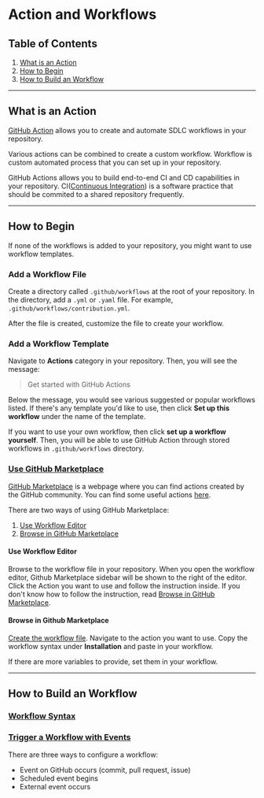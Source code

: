 # Action and Workflows

## Table of Contents

1. [What is an Action](#what-is-an-action)
1. [How to Begin](#how-to-begin)
1. [How to Build an Workflow](#how-to-build-an-workflow)

---

## What is an Action

[GitHub Action](https://docs.github.com/en/actions/getting-started-with-github-actions/about-github-actions) allows you to create and automate SDLC workflows in your repository.

Various actions can be combined to create a custom workflow. Workflow is custom automated process that you can set up in your repository.

GitHub Actions allows you to build end-to-end CI and CD capabilities in your repository. CI([Continuous Integration](https://docs.github.com/en/actions/building-and-testing-code-with-continuous-integration/about-continuous-integration)) is a software practice that should be commited to a shared repository frequently.

---

## How to Begin

If none of the workflows is added to your repository, you might want to use workflow templates.

### Add a Workflow File

Create a directory called `.github/workflows` at the root of your repository. In the directory, add a `.yml` or `.yaml` file. For example, `.github/workflows/contribution.yml`.

After the file is created, customize the file to create your workflow.

### Add a Workflow Template

Navigate to **Actions** category in your repository. Then, you will see the message:

> Get started with GitHub Actions

Below the message, you would see various suggested or popular workflows listed. If there's any template you'd like to use, then click **Set up this workflow** under the name of the template.

If you want to use your own workflow, then click **set up a workflow yourself**. Then, you will be able to use GitHub Action through stored workflows in `.github/workflows` directory.

### [Use GitHub Marketplace](https://docs.github.com/en/actions/getting-started-with-github-actions/using-actions-from-github-marketplace)

[GitHub Marketplace](https://github.com/marketplace?type=actions) is a webpage where you can find actions created by the GitHub community. You can find some useful actions [here](/Actions/Useful-Actions.md).

There are two ways of using GitHub Marketplace:
1. [Use Workflow Editor](#use-workflow-editor)
1. [Browse in GitHub Marketplace](#browse-in-github-marketplace)

#### Use Workflow Editor

Browse to the workflow file in your repository. When you open the workflow editor, Github Marketplace sidebar will be shown to the right of the editor. Click the Action you want to use and follow the instruction inside. If you don't know how to follow the instruction, read [Browse in GitHub Marketplace](#browse-in-github-marketplace).

#### Browse in Github Marketplace

[Create the workflow file](#add-a-workflow-file). Navigate to the action you want to use. Copy the workflow syntax under **Installation** and paste in your workflow. 

If there are more variables to provide, set them in your workflow.

---

## How to Build an Workflow

### [Workflow Syntax](https://docs.github.com/en/actions/reference/workflow-syntax-for-github-actions#jobsjob_idsteps)

### [Trigger a Workflow with Events](https://docs.github.com/en/actions/configuring-and-managing-workflows/configuring-a-workflow#triggering-a-workflow-with-events)

There are three ways to configure a workflow:

* Event on GitHub occurs (commit, pull request, issue)
* Scheduled event begins
* External event occurs
